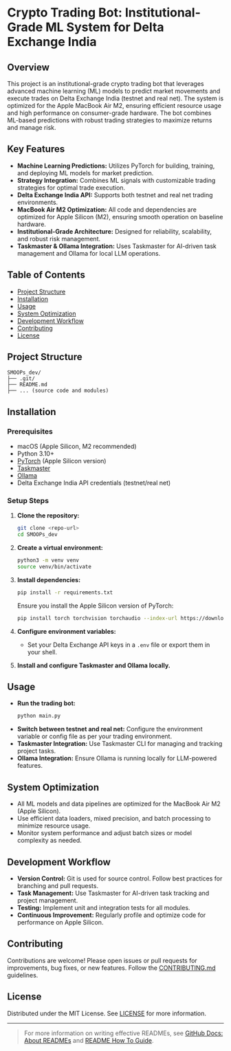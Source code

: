 # Crypto Trading Bot: Institutional-Grade ML System for Delta Exchange India

## Overview
This project is an institutional-grade crypto trading bot that leverages advanced machine learning (ML) models to predict market movements and execute trades on Delta Exchange India (testnet and real net). The system is optimized for the Apple MacBook Air M2, ensuring efficient resource usage and high performance on consumer-grade hardware. The bot combines ML-based predictions with robust trading strategies to maximize returns and manage risk.

## Key Features
- **Machine Learning Predictions:** Utilizes PyTorch for building, training, and deploying ML models for market prediction.
- **Strategy Integration:** Combines ML signals with customizable trading strategies for optimal trade execution.
- **Delta Exchange India API:** Supports both testnet and real net trading environments.
- **MacBook Air M2 Optimization:** All code and dependencies are optimized for Apple Silicon (M2), ensuring smooth operation on baseline hardware.
- **Institutional-Grade Architecture:** Designed for reliability, scalability, and robust risk management.
- **Taskmaster & Ollama Integration:** Uses Taskmaster for AI-driven task management and Ollama for local LLM operations.

## Table of Contents
- [Project Structure](#project-structure)
- [Installation](#installation)
- [Usage](#usage)
- [System Optimization](#system-optimization)
- [Development Workflow](#development-workflow)
- [Contributing](#contributing)
- [License](#license)

## Project Structure
```
SMOOPs_dev/
├── .git/
├── README.md
├── ... (source code and modules)
```

## Installation
### Prerequisites
- macOS (Apple Silicon, M2 recommended)
- Python 3.10+
- [PyTorch](https://pytorch.org/) (Apple Silicon version)
- [Taskmaster](https://github.com/your-org/taskmaster)
- [Ollama](https://ollama.com/)
- Delta Exchange India API credentials (testnet/real net)

### Setup Steps
1. **Clone the repository:**
   ```bash
   git clone <repo-url>
   cd SMOOPs_dev
   ```
2. **Create a virtual environment:**
   ```bash
   python3 -m venv venv
   source venv/bin/activate
   ```
3. **Install dependencies:**
   ```bash
   pip install -r requirements.txt
   ```
   Ensure you install the Apple Silicon version of PyTorch:
   ```bash
   pip install torch torchvision torchaudio --index-url https://download.pytorch.org/whl/cpu
   ```
4. **Configure environment variables:**
   - Set your Delta Exchange API keys in a `.env` file or export them in your shell.

5. **Install and configure Taskmaster and Ollama locally.**

## Usage
- **Run the trading bot:**
  ```bash
  python main.py
  ```
- **Switch between testnet and real net:**
  Configure the environment variable or config file as per your trading environment.
- **Taskmaster Integration:**
  Use Taskmaster CLI for managing and tracking project tasks.
- **Ollama Integration:**
  Ensure Ollama is running locally for LLM-powered features.

## System Optimization
- All ML models and data pipelines are optimized for the MacBook Air M2 (Apple Silicon).
- Use efficient data loaders, mixed precision, and batch processing to minimize resource usage.
- Monitor system performance and adjust batch sizes or model complexity as needed.

## Development Workflow
- **Version Control:** Git is used for source control. Follow best practices for branching and pull requests.
- **Task Management:** Use Taskmaster for AI-driven task tracking and project management.
- **Testing:** Implement unit and integration tests for all modules.
- **Continuous Improvement:** Regularly profile and optimize code for performance on Apple Silicon.

## Contributing
Contributions are welcome! Please open issues or pull requests for improvements, bug fixes, or new features. Follow the [CONTRIBUTING.md](CONTRIBUTING.md) guidelines.

## License
Distributed under the MIT License. See [LICENSE](LICENSE) for more information.

---

> For more information on writing effective READMEs, see [GitHub Docs: About READMEs](https://docs.github.com/articles/about-readmes) and [README How To Guide](https://github.com/Tinymrsb/READMEhowto). 